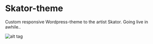 # Skator-theme

Custom responsive Wordpress-theme to the artist Skator. Going live in awhile..

![alt tag](https://github.com/pedersjogren/Skator-theme/blob/master/screenshot.png)



